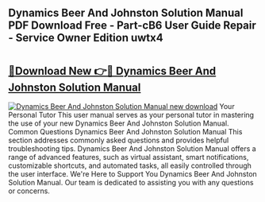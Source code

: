 ## Dynamics Beer And Johnston Solution Manual PDF Download Free - Part-cB6 User Guide Repair - Service Owner Edition uwtx4

# <h2><a href="http://bc6199.oget.top/?id=Dynamics+Beer+And+Johnston+Solution+Manual">🔗Download New 👉🔴 Dynamics Beer And Johnston Solution Manual</a></h2>

[![Dynamics Beer And Johnston Solution Manual new download](https://i.imgur.com/5g1atiW.png)](http://bc6199.oget.top/?id=Dynamics+Beer+And+Johnston+Solution+Manual)
Your Personal Tutor This user manual serves as your personal tutor in mastering the use of your new Dynamics Beer And Johnston Solution Manual. Common Questions Dynamics Beer And Johnston Solution Manual This section addresses commonly asked questions and provides helpful troubleshooting tips. Dynamics Beer And Johnston Solution Manual offers a range of advanced features, such as virtual assistant, smart notifications, customizable shortcuts, and automated tasks, all easily controlled through the user interface. We're Here to Support You Dynamics Beer And Johnston Solution Manual. Our team is dedicated to assisting you with any questions or concerns.
